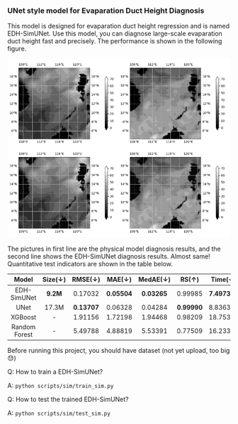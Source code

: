 <!-- <style>
table
{
    margin: auto;
}
</style> -->

### UNet style model for Evaparation Duct Height Diagnosis
This model is designed for evaparation duct height regression and is named EDH-SimUNet. Use this model, you can diagnose large-scale evaparation duct height fast and precisely. The performance is shown in the following figure.

![](imgs/comparison.png)

The pictures in first line are the physical model diagnosis results, and the second line shows the EDH-SimUNet diagnosis results. Almost same! Quantitative test indicators are shown in the table below.

| Model         | Size(↓)    | RMSE(↓)    | MAE(↓)     | MedAE(↓)   | RS(↑)      | Time(↓)     |
|:-------------:|:-------:   |:-------:   |:-------:   |:-------:   |:-------:   |:-----------:|
| EDH-SimUNet	| **9.2M**   | 0.17032	  | **0.05504**| **0.03265**| 0.99985    | **7.497306**|
| UNet          | 17.3M      |**0.13707** | 0.06328    | 0.04284    | **0.99990**| 8.836329    |
| XGBoost       |    -       | 1.91156    | 1.72198    | 1.94468    | 0.98209    | 18.75348    |
| Random Forest |    -       | 5.49788    | 4.88819    | 5.53391    | 0.77509    | 16.23335    |

Before running this project, you should have dataset (not yet upload, too big 😓)

Q: How to train a EDH-SimUNet?

A: `python scripts/sim/train_sim.py`

Q: How to test the trained EDH-SimUNet?

A: `python scripts/sim/test_sim.py`
